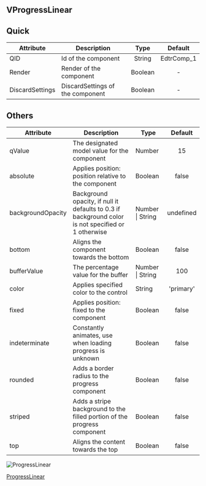 ## VProgressLinear

## Quick

| Attribute       | Description                      |  Type   |  Default   |
| --------------- | -------------------------------- | :-----: | :--------: |
| QID             | Id of the component              | String  | EdtrComp_1 |
| Render          | Render of the component          | Boolean |     -      |
| DiscardSettings | DiscardSettings of the component | Boolean |     -      |



## Others

| Attribute         | Description                                                  | Type             |  Default  |
| ----------------- | ------------------------------------------------------------ | ---------------- | :-------: |
| qValue            | The designated model value for the component                 | Number           |    15     |
| absolute          | Applies position: position relative to the component         | Boolean          |   false   |
| backgroundOpacity | Background opacity, if null it defaults to 0.3 if background color is not specified or 1 otherwise | Number \| String | undefined |
| bottom            | Aligns the component towards the bottom                      | Boolean          |   false   |
| bufferValue       | The percentage value for the buffer                          | Number \| String |    100    |
| color             | Applies specified color to the control                       | String           | 'primary' |
| fixed             | Applies position: fixed to the component                     | Boolean          |   false   |
| indeterminate     | Constantly animates, use when loading progress is unknown    | Boolean          |   false   |
| rounded           | Adds a border radius to the progress component               | Boolean          |   false   |
| striped           | Adds a stripe background to the filled portion of the progress component | Boolean          |   false   |
| top               | Aligns the content towards the top                           | Boolean          |   false   |



![ProgressLinear](https://cdn.softtech.com.tr/ngsp-quick/nemo/dev/mdImages/VProgressLinear/ProgressLinear.png)

<a href="https://studio.onplateau.com/quick/?q=/quick/qjsons/ProgressLinear.qjson"  target="_blank">ProgressLinear</a>


